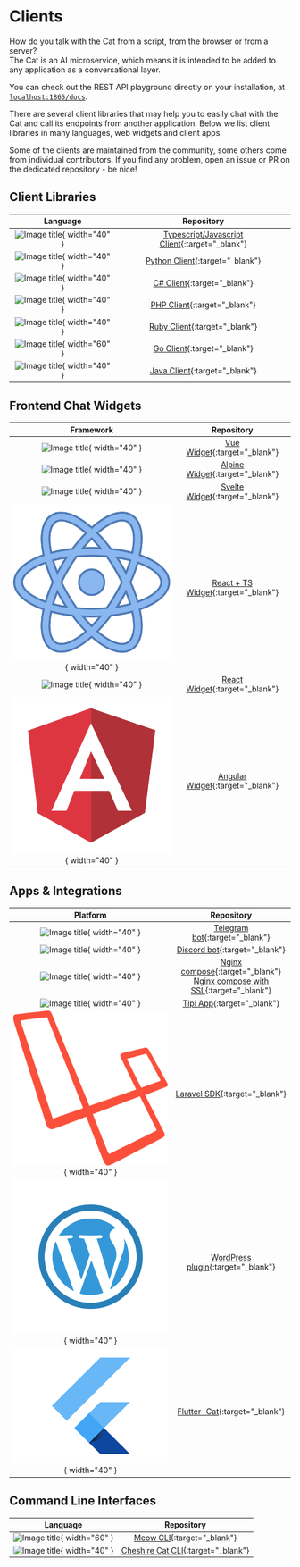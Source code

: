 # Clients

How do you talk with the Cat from a script, from the browser or from a server?  
The Cat is an AI microservice, which means it is intended to be added to any application as a conversational layer.

You can check out the REST API playground directly on your installation, at [`localhost:1865/docs`](http://localhost:1865/docs).

There are several client libraries that may help you to easily chat with the Cat and call its endpoints from another application.
Below we list client libraries in many languages, web widgets and client apps.

Some of the clients are maintained from the community, some others come from individual contributors. If you find any problem, open an issue or PR on the dedicated repository - be nice!

## Client Libraries

| Language                                                                                | Repository                                                                                         |
| :-------------------------------------------------------------------------------------: | :------------------------------------------------------------------------------------------------: |
| ![Image title](../../assets/img/clientlib/512px-Typescript_logo_2020.png){ width="40" } | [Typescript/Javascript Client](https://github.com/cheshire-cat-ai/api-client-ts){:target="_blank"} |
| ![Image title](../../assets/img/clientlib/1869px-Python-logo-notext.png){ width="40" }  | [Python Client](https://github.com/cheshire-cat-ai/api-client-py){:target="_blank"}                |
| ![Image title](../../assets/img/clientlib/1200px-Logo_C_sharp.png){ width="40" }        | [C# Client](https://github.com/cheshire-cat-ai/api-client-csharp){:target="_blank"}                |
| ![Image title](../../assets/img/clientlib/711px-PHP-logo.png){ width="40" }             | [PHP Client](https://github.com/AlboCode/ccatphp-sdk){:target="_blank"}                            |
| ![Image title](../../assets/img/clientlib/198px-Ruby_logo.png){ width="40" }            | [Ruby Client](https://github.com/Jhonnyr97/cheshire_cat_api){:target="_blank"}                     |
| ![Image title](../../assets/img/clientlib/Go_logo.png){ width="60" }                    | [Go Client](https://github.com/saniales/ccat-api){:target="_blank"}                                |
| ![Image title](../../assets/img/clientlib/Java_Logo.png){ width="40" }                  | [Java Client](https://github.com/matteobaccan/cheshire-cat-api-client-java){:target="_blank"}      |

## Frontend Chat Widgets

| Framework                                                               | Repository                                                                                          |
| :---------------------------------------------------------------------: | :-------------------------------------------------------------------------------------------------: |
| ![Image title](../../assets/img/clientlib/Vue.js.png){ width="40" }     | [Vue Widget](https://github.com/cheshire-cat-ai/widget-vue){:target="_blank"}                       |
| ![Image title](../../assets/img/clientlib/Alpine.js.png){ width="40" }  | [Alpine Widget](https://github.com/cheshire-cat-ai/widget-alpine){:target="_blank"}                 |
| ![Image title](../../assets/img/clientlib/Svelte.js.png){ width="40" }  | [Svelte Widget](https://github.com/cheshire-cat-ai/widget-svelte){:target="_blank"}                 |
|  ![Image title](../../assets/img/clientlib/ts_react.png){ width="40" }  |  [React + TS Widget](https://github.com/matteo-brandolino/widget-ccat-react-ts){:target="\_blank"}   |
| ![Image title](../../assets/img/clientlib/React.js.png){ width="40" }   | [React Widget](https://github.com/AndreaPesce2002/widget-CCAT-react){:target="_blank"}              |
| ![Image title](../../assets/img/clientlib/Angular.js.png){ width="40" } | [Angular Widget](https://github.com/Edoardo-Croci-CLDev/ccat-chat-widget-angular){:target="_blank"} |


## Apps & Integrations

| Platform                                                                          | Repository                                                                         |
| :-------------------------------------------------------------------------------: | :--------------------------------------------------------------------------------: |
| ![Image title](../../assets/img/clientlib/2048px-Telegram_logo.png){ width="40" } | [Telegram bot](https://github.com/Pingdred/Meowgram){:target="_blank"}             |
| ![Image title](../../assets/img/clientlib/discord.png){ width="40" }              | [Discord bot](https://github.com/cheshire-cat-ai/discord-bot-ts){:target="_blank"} |
| ![Image title](../../assets/img/nginx.png){ width="40" }                          | [Nginx compose](https://github.com/mimir-chatbot/reverse-proxy-example){:target="_blank"}<br>[Nginx compose with SSL](https://github.com/vancif/cheshire-cat-nginx-proxy){:target="_blank"} |
| ![Image title](../../assets/img/tipi.png){ width="40" }                           | [Tipi App](https://runtipi.io/docs/apps-available){:target="_blank"}                |
| ![Image title](../../assets/img/clientlib/laravel.png){ width="40" }              | [Laravel SDK](https://github.com/webgrafia/cheshire-cat-sdk-laravel){:target="_blank"} |
| ![Image title](../../assets/img/clientlib/wordpress.png){ width="40" }            | [WordPress plugin](https://github.com/webgrafia/cheshire-cat-wp){:target="_blank"} | 
| ![Image title](../../assets/img/clientlib/flutter.png){ width="40" }              | [Flutter-Cat](https://github.com/pignatiello/fluttercat.git){:target="_blank"} |





## Command Line Interfaces

| Language                                                             | Repository                                                         |
| :-------------------------------------------------------------------:| :----------------------------------------------------------------: |
| ![Image title](../../assets/img/clientlib/Go_logo.png){ width="60" } | [Meow CLI](https://github.com/saniales/meow){:target="_blank"}     |
| ![Image title](../../assets/img/clientlib/1869px-Python-logo-notext.png){ width="40" } | [Cheshire Cat CLI](https://github.com/rmoscetti/cheshire-cat-ai-tools){:target="_blank"}    |